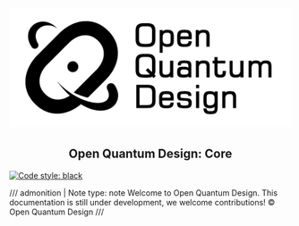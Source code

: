 # ![Open Quantum Design](./img/oqd-logo-text.png)

<div align="center">
    <h2 align="center">
    Open Quantum Design: Core
    </h2>
</div>

[![Code style: black](https://img.shields.io/badge/code%20style-black-000000.svg)](https://github.com/ambv/black)

<!-- prettier-ignore -->
/// admonition | Note
    type: note
Welcome to Open Quantum Design.
This documentation is still under development, we welcome contributions! © Open Quantum Design
///

